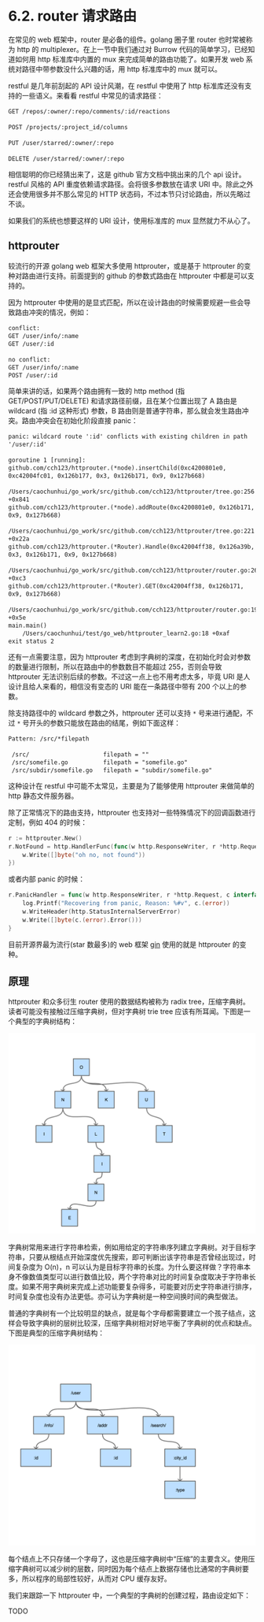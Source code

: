 # 6.2. router 请求路由

在常见的 web 框架中，router 是必备的组件。golang 圈子里 router 也时常被称为 http 的 multiplexer。在上一节中我们通过对 Burrow 代码的简单学习，已经知道如何用 http 标准库中内置的 mux 来完成简单的路由功能了。如果开发 web 系统对路径中带参数没什么兴趣的话，用 http 标准库中的 mux 就可以。

restful 是几年前刮起的 API 设计风潮，在 restful 中使用了 http 标准库还没有支持的一些语义。来看看 restful 中常见的请求路径：

```
GET /repos/:owner/:repo/comments/:id/reactions

POST /projects/:project_id/columns

PUT /user/starred/:owner/:repo

DELETE /user/starred/:owner/:repo
```

相信聪明的你已经猜出来了，这是 github 官方文档中挑出来的几个 api 设计。restful 风格的 API 重度依赖请求路径。会将很多参数放在请求 URI 中。除此之外还会使用很多并不那么常见的 HTTP 状态码，不过本节只讨论路由，所以先略过不谈。

如果我们的系统也想要这样的 URI 设计，使用标准库的 mux 显然就力不从心了。

## httprouter
较流行的开源 golang web 框架大多使用 httprouter，或是基于 httprouter 的变种对路由进行支持。前面提到的 github 的参数式路由在 httprouter 中都是可以支持的。

因为 httprouter 中使用的是显式匹配，所以在设计路由的时候需要规避一些会导致路由冲突的情况，例如：

```
conflict:
GET /user/info/:name
GET /user/:id

no conflict:
GET /user/info/:name
POST /user/:id
```

简单来讲的话，如果两个路由拥有一致的 http method (指 GET/POST/PUT/DELETE) 和请求路径前缀，且在某个位置出现了 A 路由是 wildcard (指 :id 这种形式) 参数，B 路由则是普通字符串，那么就会发生路由冲突。路由冲突会在初始化阶段直接 panic：

```shell
panic: wildcard route ':id' conflicts with existing children in path '/user/:id'

goroutine 1 [running]:
github.com/cch123/httprouter.(*node).insertChild(0xc4200801e0, 0xc42004fc01, 0x126b177, 0x3, 0x126b171, 0x9, 0x127b668)
	/Users/caochunhui/go_work/src/github.com/cch123/httprouter/tree.go:256 +0x841
github.com/cch123/httprouter.(*node).addRoute(0xc4200801e0, 0x126b171, 0x9, 0x127b668)
	/Users/caochunhui/go_work/src/github.com/cch123/httprouter/tree.go:221 +0x22a
github.com/cch123/httprouter.(*Router).Handle(0xc42004ff38, 0x126a39b, 0x3, 0x126b171, 0x9, 0x127b668)
	/Users/caochunhui/go_work/src/github.com/cch123/httprouter/router.go:262 +0xc3
github.com/cch123/httprouter.(*Router).GET(0xc42004ff38, 0x126b171, 0x9, 0x127b668)
	/Users/caochunhui/go_work/src/github.com/cch123/httprouter/router.go:193 +0x5e
main.main()
	/Users/caochunhui/test/go_web/httprouter_learn2.go:18 +0xaf
exit status 2
```

还有一点需要注意，因为 httprouter 考虑到字典树的深度，在初始化时会对参数的数量进行限制，所以在路由中的参数数目不能超过 255，否则会导致 httprouter 无法识别后续的参数。不过这一点上也不用考虑太多，毕竟 URI 是人设计且给人来看的，相信没有变态的 URI 能在一条路径中带有 200 个以上的参数。

除支持路径中的 wildcard 参数之外，httprouter 还可以支持 `*` 号来进行通配，不过 `*` 号开头的参数只能放在路由的结尾，例如下面这样：

```
Pattern: /src/*filepath

 /src/                     filepath = ""
 /src/somefile.go          filepath = "somefile.go"
 /src/subdir/somefile.go   filepath = "subdir/somefile.go"
```

这种设计在 restful 中可能不太常见，主要是为了能够使用 httprouter 来做简单的 http 静态文件服务器。

除了正常情况下的路由支持，httprouter 也支持对一些特殊情况下的回调函数进行定制，例如 404 的时候：

```go
r := httprouter.New()
r.NotFound = http.HandlerFunc(func(w http.ResponseWriter, r *http.Request) {
    w.Write([]byte("oh no, not found"))
})
```

或者内部 panic 的时候：
```go
r.PanicHandler = func(w http.ResponseWriter, r *http.Request, c interface{}) {
	log.Printf("Recovering from panic, Reason: %#v", c.(error))
	w.WriteHeader(http.StatusInternalServerError)
	w.Write([]byte(c.(error).Error()))
}
```

目前开源界最为流行(star 数最多)的 web 框架 [gin](https://github.com/gin-gonic/gin) 使用的就是 httprouter 的变种。

## 原理
httprouter 和众多衍生 router 使用的数据结构被称为 radix tree，压缩字典树。读者可能没有接触过压缩字典树，但对字典树 trie tree 应该有所耳闻。下图是一个典型的字典树结构：

![trie tree](../images/ch6-02-trie.png)

字典树常用来进行字符串检索，例如用给定的字符串序列建立字典树。对于目标字符串，只要从根结点开始深度优先搜索，即可判断出该字符串是否曾经出现过，时间复杂度为 O(n)，n 可以认为是目标字符串的长度。为什么要这样做？字符串本身不像数值类型可以进行数值比较，两个字符串对比的时间复杂度取决于字符串长度。如果不用字典树来完成上述功能要复杂得多，可能要对历史字符串进行排序，时间复杂度也没有办法更低。亦可认为字典树是一种空间换时间的典型做法。

普通的字典树有一个比较明显的缺点，就是每个字母都需要建立一个孩子结点，这样会导致字典树的层树比较深，压缩字典树相对好地平衡了字典树的优点和缺点。下图是典型的压缩字典树结构：

![radix tree](../images/ch6-02-radix.png)

每个结点上不只存储一个字母了，这也是压缩字典树中“压缩”的主要含义。使用压缩字典树可以减少树的层数，同时因为每个结点上数据存储也比通常的字典树要多，所以程序的局部性较好，从而对 CPU 缓存友好。

我们来跟踪一下 httprouter 中，一个典型的字典树的创建过程，路由设定如下：

TODO